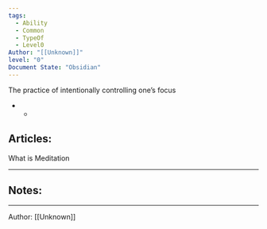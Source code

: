 ```yaml
---
tags:
  - Ability
  - Common
  - TypeOf
  - Level0
Author: "[[Unknown]]"
level: "0"
Document State: "Obsidian"
---
```

The practice of intentionally controlling one’s focus
- - 
## Articles:
What is Meditation
- - -
## Notes:

- - -
Author: [[Unknown]]